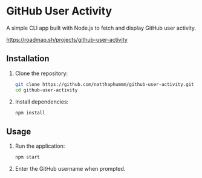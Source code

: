 # GitHub User Activity

A simple CLI app built with Node.js to fetch and display GitHub user activity.

https://roadmap.sh/projects/github-user-activity

## Installation

1. Clone the repository:

    ```sh
    git clone https://github.com/natthaphummm/github-user-activity.git
    cd github-user-activity
    ```

2. Install dependencies:
    ```sh
    npm install
    ```

## Usage

1. Run the application:

    ```sh
    npm start
    ```

2. Enter the GitHub username when prompted.
